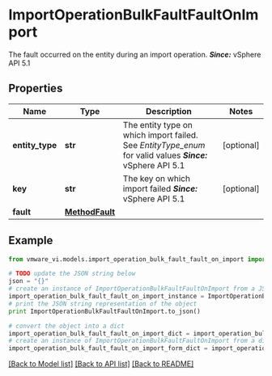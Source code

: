 # ImportOperationBulkFaultFaultOnImport

The fault occurred on the entity during an import operation.  ***Since:*** vSphere API 5.1 

## Properties
Name | Type | Description | Notes
------------ | ------------- | ------------- | -------------
**entity_type** | **str** | The entity type on which import failed.  See *EntityType_enum* for valid values  ***Since:*** vSphere API 5.1  | [optional] 
**key** | **str** | The key on which import failed  ***Since:*** vSphere API 5.1  | [optional] 
**fault** | [**MethodFault**](MethodFault.md) |  | 

## Example

```python
from vmware_vi.models.import_operation_bulk_fault_fault_on_import import ImportOperationBulkFaultFaultOnImport

# TODO update the JSON string below
json = "{}"
# create an instance of ImportOperationBulkFaultFaultOnImport from a JSON string
import_operation_bulk_fault_fault_on_import_instance = ImportOperationBulkFaultFaultOnImport.from_json(json)
# print the JSON string representation of the object
print ImportOperationBulkFaultFaultOnImport.to_json()

# convert the object into a dict
import_operation_bulk_fault_fault_on_import_dict = import_operation_bulk_fault_fault_on_import_instance.to_dict()
# create an instance of ImportOperationBulkFaultFaultOnImport from a dict
import_operation_bulk_fault_fault_on_import_form_dict = import_operation_bulk_fault_fault_on_import.from_dict(import_operation_bulk_fault_fault_on_import_dict)
```
[[Back to Model list]](../README.md#documentation-for-models) [[Back to API list]](../README.md#documentation-for-api-endpoints) [[Back to README]](../README.md)


